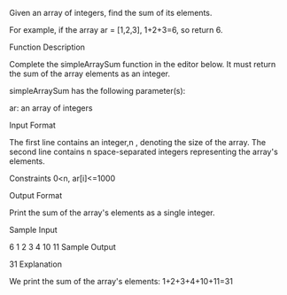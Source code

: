 Given an array of integers, find the sum of its elements.

For example, if the array ar = [1,2,3], 1+2+3=6, so return 6.

Function Description

Complete the simpleArraySum function in the editor below. It must return the sum of the array elements as an integer.

simpleArraySum has the following parameter(s):

ar: an array of integers

Input Format

The first line contains an integer,n , denoting the size of the array.
The second line contains n  space-separated integers representing the array's elements.

Constraints
0<n, ar[i]<=1000

Output Format

Print the sum of the array's elements as a single integer.

Sample Input

6
1 2 3 4 10 11
Sample Output

31
Explanation

We print the sum of the array's elements: 
1+2+3+4+10+11=31
